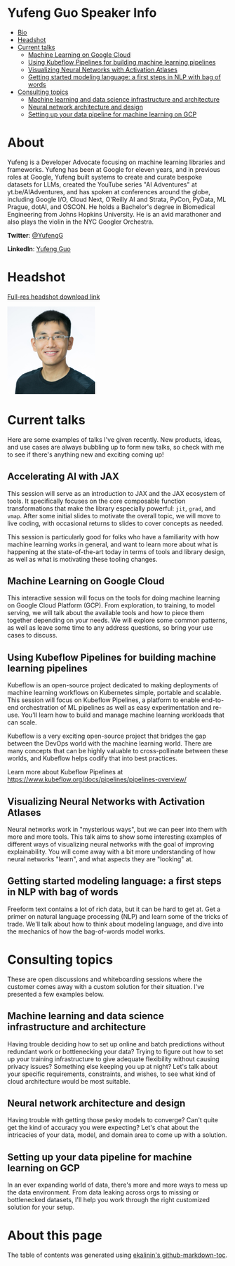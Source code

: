# Yufeng Guo Speaker Info

   * [Bio](#about)
   * [Headshot](#headshot)
   * [Current talks](#current-talks)
      * [Machine Learning on Google Cloud](#machine-learning-on-google-cloud)
      * [Using Kubeflow Pipelines for building machine learning pipelines](#using-kubeflow-pipelines-for-building-machine-learning-pipelines)
      * [Visualizing Neural Networks with Activation Atlases](#visualizing-neural-networks-with-activation-atlases)
      * [Getting started modeling language: a first steps in NLP with bag of words](#getting-started-modeling-language-a-first-steps-in-nlp-with-bag-of-words)
   * [Consulting topics](#consulting-topics)
      * [Machine learning and data science infrastructure and architecture](#machine-learning-and-data-science-infrastructure-and-architecture)
      * [Neural network architecture and design](#neural-network-architecture-and-design)
      * [Setting up your data pipeline for machine learning on GCP](#setting-up-your-data-pipeline-for-machine-learning-on-gcp)
      
# About
Yufeng is a Developer Advocate focusing on machine learning libraries and frameworks. Yufeng has been at Google for eleven years, and in previous roles at Google, Yufeng built systems to create and curate bespoke datasets for LLMs, created the YouTube series "AI Adventures" at yt.be/AIAdventures, and has spoken at conferences around the globe, including Google I/O, Cloud Next, O'Reilly AI and Strata, PyCon, PyData, ML Prague, dotAI, and OSCON. 
He holds a Bachelor's degree in Biomedical Engineering from Johns Hopkins University. He is an avid marathoner and also plays the violin in the NYC Googler Orchestra.

**Twitter**: [@YufengG](https://twitter.com/YufengG)

**LinkedIn**: [Yufeng Guo](https://www.linkedin.com/in/yufeng)

# Headshot 
[Full-res headshot download link](https://drive.google.com/file/d/0B1fVUvC3j2UXOVhkTEVCNjdPYzA/view)

[<img src="./headshot_cropped_2008x2008.jpg" width="200">](https://drive.google.com/file/d/0B1fVUvC3j2UXOVhkTEVCNjdPYzA/view)


# Current talks
Here are some examples of talks I've given recently. New products, ideas, and use cases are always bubbling up to form new talks, so check with me to see if there's anything new and exciting coming up!

## Accelerating AI with JAX
This session will serve as an introduction to JAX and the JAX ecosystem of tools. It specifically focuses on the core composable function transformations that make the library especially powerful: `jit`, `grad`, and `vmap`. After some initial slides to motivate the overall topic, we will move to live coding, with occasional returns to slides to cover concepts as needed.

This session is particularly good for folks who have a familiarity with how machine learning works in general, and want to learn more about what is happening at the state-of-the-art today in terms of tools and library design, as well as what is motivating these tooling changes.

## Machine Learning on Google Cloud
This interactive session will focus on the tools for doing machine learning on Google Cloud Platform (GCP). From exploration, to training, to model serving, we will talk about the available tools and how to piece them together depending on your needs. We will explore some common patterns, as well as leave some time to any address questions, so bring your use cases to discuss.

## Using Kubeflow Pipelines for building machine learning pipelines	
Kubeflow is an open-source project dedicated to making deployments of machine learning workflows on Kubernetes simple, portable and scalable. This session will focus on Kubeflow Pipelines, a platform to enable end-to-end orchestration of ML pipelines as well as easy experimentation and re-use. You'll learn how to build and manage machine learning workloads that can scale.

Kubeflow is a very exciting open-source project that bridges the gap between the DevOps world with the machine learning world. There are many concepts that can be highly valuable to cross-pollinate between these worlds, and Kubeflow helps codify that into best practices.

Learn more about Kubeflow Pipelines at https://www.kubeflow.org/docs/pipelines/pipelines-overview/

## Visualizing Neural Networks with Activation Atlases	
Neural networks work in "mysterious ways", but we can peer into them with more and more tools. This talk aims to show some interesting examples of different ways of visualizing neural networks with the goal of improving explainability. You will come away with a bit more understanding of how neural networks "learn", and what aspects they are "looking" at. 

## Getting started modeling language: a first steps in NLP with bag of words
Freeform text contains a lot of rich data, but it can be hard to get at. Get a primer on natural language processing (NLP) and learn some of the tricks of trade. We'll talk about how to think about modeling language, and dive into the mechanics of how the bag-of-words model works.  


# Consulting topics
These are open discussions and whiteboarding sessions where the customer comes away with a custom solution for their situation. I've presented a few examples below.

## Machine learning and data science infrastructure and architecture
Having trouble deciding how to set up online and batch predictions without redundant work or bottlenecking your data? Trying to figure out how to set up your training infrastructure to give adequate flexibility without causing privacy issues? Something else keeping you up at night? Let's talk about your specific requirements, constraints, and wishes, to see what kind of cloud architecture would be most suitable.

## Neural network architecture and design
Having trouble with getting those pesky models to converge? Can't quite get the kind of accuracy you were expecting? Let's chat about the intricacies of your data, model, and domain area to come up with a solution.

## Setting up your data pipeline for machine learning on GCP 
In an ever expanding world of data, there's more and more ways to mess up the data environment. From data leaking across orgs to missing or bottlenecked datasets, I'll help you work through the right customized solution for your setup.

# About this page
The table of contents was generated using [ekalinin's github-markdown-toc](https://github.com/ekalinin/github-markdown-toc). 
